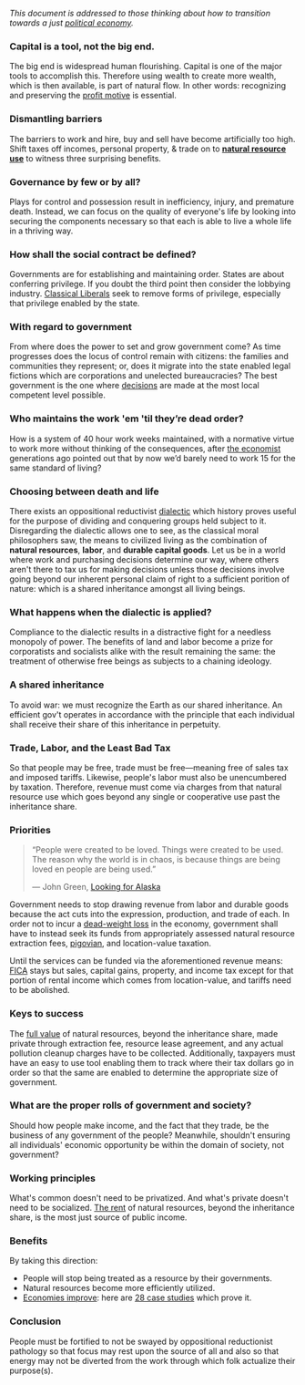 _This document is addressed to those thinking about how to transition towards a just [political economy](https://www.britannica.com/topic/political-economy)._

### Capital is a tool, not the big end.
The big end is widespread human flourishing. Capital is one of the major tools to accomplish this. Therefore using wealth to create more wealth, which is then available, is part of natural flow. In other words: recognizing and preserving the [profit motive](https://www.investopedia.com/terms/p/profit-motive.asp) is essential.

### Dismantling barriers
The barriers to work and hire, buy and sell have become artificially too high. Shift taxes off incomes, personal property, & trade on to [**natural resource use**](https://www.progress.org/articles/the-ethics-of-land-and-liberty) to witness three surprising benefits.

### Governance by few or by all?
Plays for control and possession result in inefficiency, injury, and premature death. Instead, we can focus on the quality of everyone's life by looking into securing the components necessary so that each is able to live a whole life in a thriving way.

### How shall the social contract be defined?
Governments are for establishing and maintaining order. States are about conferring privilege. If you doubt the third point then consider the lobbying industry. [Classical Liberals](https://youtu.be/iU-8Uz_nMaQ) seek to remove forms of privilege, especially that privilege enabled by the state.

### With regard to government
From where does the power to set and grow government come? As time progresses does the locus of control remain with citizens: the families and communities they represent; or, does it migrate into the state enabled legal fictions which are corporations and unelected bureaucracies? The best government is the one where [decisions](https://youtu.be/GD0moAiq22k) are made at the most local competent level possible. 

### Who maintains the work 'em 'til they’re dead order? 
How is a system of 40 hour work weeks maintained, with a normative virtue to work more without thinking of the consequences, after [the economist](https://www.newyorker.com/magazine/2014/05/26/no-time#:~:text=It%20was%20titled%20%E2%80%9CEconomic%20Possibilities,to%20worry%20about%20making%20money.) generations ago pointed out that by now we’d barely need to work 15 for the same standard of living?

### Choosing between death and life
There exists an oppositional reductivist [dialectic](http://www.crossroad.to/articles2/05/dialectic.htm) which history proves useful for the purpose of dividing and conquering groups held subject to it. Disregarding the dialectic allows one to see, as the classical moral philosophers saw, the means to civilized living as the combination of **natural resources**, **labor**, and **durable capital goods**. Let us be in a world where work and purchasing decisions determine our way, where others aren't there to tax us for making decisions unless those decisions involve going beyond our inherent personal claim of right to a sufficient porition of nature: which is a shared inheritance amongst all living beings. 

### What happens when the dialectic is applied? 
Compliance to the dialectic results in a distractive fight for a needless monopoly of power. The benefits of land and labor become a prize for corporatists and socialists alike with the result remaining the same: the treatment of otherwise free beings as subjects to a chaining ideology.

### A shared inheritance
To avoid war: we must recognize the Earth as our shared inheritance. An efficient gov't operates in accordance with the principle that each individual shall receive their share of this inheritance in perpetuity.

### Trade, Labor, and the Least Bad Tax
So that people may be free, trade must be free—meaning free of sales tax and imposed tariffs. Likewise, people's labor must also be unencumbered by taxation. Therefore, revenue must come via charges from that natural resource use which goes beyond any single or cooperative use past the inheritance share.

### Priorities
>“People were created to be loved.
>Things were created to be used.
>The reason why the world is in chaos, 
>is because things are being loved en people are being used.”
>
>― John Green, [Looking for Alaska](https://g.co/kgs/1c9M6h)

Government needs to stop drawing revenue from labor and durable goods because the act cuts into the expression, production, and trade of each. In order not to incur a [dead-weight loss](https://www.youtube.com/watch?v=-mEn9zxQ0Q0) in the economy, government shall have to instead seek its funds from appropriately assessed natural resource extraction fees, [pigovian](https://www.investopedia.com/terms/p/pigoviantax.asp#:~:text=A%20Pigovian%20(Pigouvian)%20tax%20is,of%20the%20product's%20market%20price.), and location-value taxation. 

Until the services can be funded via the aforementioned revenue means: [FICA](https://personal-finance.extension.org/what-is-fica-tax-and-how-is-it-calculated/) stays but sales, capital gains, property, and income tax except for that portion of rental income which comes from location-value, and tariffs need to be abolished.

### Keys to success
The [full value](http://www.wealthandwant.com/docs/Foldvary_Rent.html) of natural resources, beyond the inheritance share, made private through extraction fee, resource lease agreement, and any actual pollution cleanup charges have to be collected. Additionally, taxpayers must have an easy to use tool enabling them to track where their tax dollars go in order so that the same are enabled to determine the appropriate size of government. 

### What are the proper rolls of government and society?
Should how people make income, and the fact that they trade, be the business of any government of the people? Meanwhile, shouldn't ensuring all individuals' economic opportunity be within the domain of society, not government? 

### Working principles
What's common doesn't need to be privatized. And what's private doesn't need to be socialized. [The rent](https://www.progress.org/articles/land-rent-as-a-tax) of natural resources, beyond the inheritance share, is the most just source of public income.

### Benefits
By taking this direction:
 * People will stop being treated as a resource by their governments. 
 * Natural resources become more efficiently utilized. 
 * [Economies improve](https://vimeo.com/51684828): here are [28 case studies](https://www.progress.org/articles/where-a-tax-reform-has-worked) which prove it.

### Conclusion
People must be fortified to not be swayed by oppositional reductionist pathology so that focus may rest upon the source of all and also so that energy may not be diverted from the work through which folk actualize their purpose(s).
